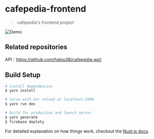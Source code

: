 # cafepedia-frontend
> cafepedia's frontend project

![Demo](https://raw.githubusercontent.com/wiki/hatsu38/cafepedia-frontend/img/cafepedia-readme.gif)

## Related repositories
API：https://github.com/hatsu38/cafepedia-api/



## Build Setup

``` bash
# install dependencies
$ yarn install

# serve with hot reload at localhost:3000
$ yarn run dev

# build for production and launch server
$ yarn generate
$ firebase deploty
```

For detailed explanation on how things work, checkout the [Nuxt.js docs](https://github.com/nuxt/nuxt.js).

